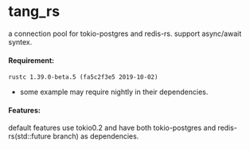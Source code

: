 # tang_rs
a connection pool for tokio-postgres and redis-rs. support async/await syntex.

#### Requirement:
`rustc 1.39.0-beta.5 (fa5c2f3e5 2019-10-02)`<br>
* some example may require nightly in their dependencies.

#### Features:
default features use tokio0.2 and have both tokio-postgres and redis-rs(std::future branch) as dependencies.
